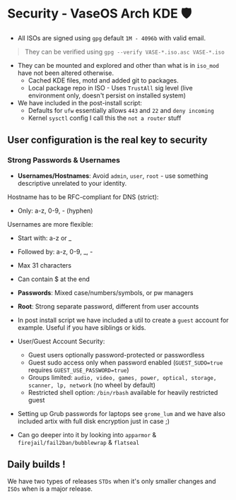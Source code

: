 # Security - VaseOS Arch KDE 🛡️

- All ISOs are signed using `gpg` default `1M - 4096b` with valid email.

> They can be verified using `gpg --verify VASE-*.iso.asc VASE-*.iso`

- They can be mounted and explored and other than what is in `iso_mod` have not been altered otherwise.
    - Cached KDE files, motd and added git to packages.
    - Local package repo in ISO - Uses `TrustAll` sig level (live environment only, doesn't persist on installed system)
- We have included in the post-install script:
    - Defaults for `ufw` essentially allows `443` and `22` and `deny incoming`
    - Kernel `sysctl` config I call this the `not a router` stuff

## User configuration is the real key to security

### Strong Passwords & Usernames

- **Usernames/Hostnames**: Avoid `admin`, `user`, `root` - use something descriptive unrelated to your identity. 

Hostname has to be RFC-compliant for DNS (strict):
  - Only: a-z, 0-9, - (hyphen)

Usernames are more flexible:
  - Start with: a-z or _
  - Followed by: a-z, 0-9, _, -
  - Max 31 characters
  - Can contain $ at the end

- **Passwords**: Mixed case/numbers/symbols, or pw managers
- **Root**: Strong separate password, different from user accounts

- In post install script we have included a util to create a `guest` account for example. Useful if you have siblings or kids. 
- User/Guest Account Security:
  - Guest users optionally password-protected or passwordless
  - Guest sudo access only when password enabled (`GUEST_SUDO=true` requires `GUEST_USE_PASSWORD=true`)
  - Groups limited: `audio, video, games, power, optical, storage, scanner, lp, network` (no wheel by default)
  - Restricted shell option: `/bin/rbash` available for heavily restricted guest
- Setting up Grub passwords for laptops see `grome_lum` and we have also included artix with full disk encryption just in case ;)

- Can go deeper into it by looking into `apparmor` & `firejail/fail2ban/bubblewrap` & `flatseal`

## Daily builds !

We have two types of releases `STDs` when it's only smaller changes and `ISOs` when is a major release. 